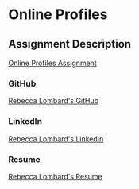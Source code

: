 # Online Profiles

## Assignment Description
[Online Profiles Assignment](https://education.launchcode.org/liftoff/assignments/online-profiles/)

### GitHub
[Rebecca Lombard's GitHub](https://github.com/SharpeLombard)

### LinkedIn
[Rebecca Lombard's LinkedIn](https://www.linkedin.com/in/rebeccalombard)

### Resume
[Rebecca Lombard's Resume](https://github.com/SharpeLombard/liftoff-assignments/blob/master/C1-Online_Profiles/RSLombard%20Resume.pdf)
